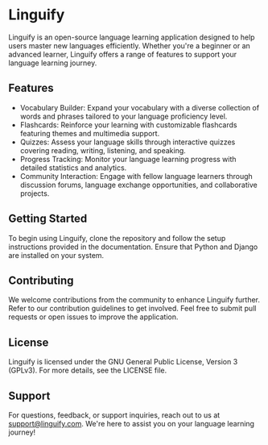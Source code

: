 # Linguify
Linguify is an open-source language learning application designed to help users master new languages efficiently. Whether you're a beginner or an advanced learner, Linguify offers a range of features to support your language learning journey.

## Features
- Vocabulary Builder: Expand your vocabulary with a diverse collection of words and phrases tailored to your language proficiency level.
- Flashcards: Reinforce your learning with customizable flashcards featuring themes and multimedia support.
- Quizzes: Assess your language skills through interactive quizzes covering reading, writing, listening, and speaking.
- Progress Tracking: Monitor your language learning progress with detailed statistics and analytics.
- Community Interaction: Engage with fellow language learners through discussion forums, language exchange opportunities, and collaborative projects.
## Getting Started
To begin using Linguify, clone the repository and follow the setup instructions provided in the documentation. Ensure that Python and Django are installed on your system.

## Contributing
We welcome contributions from the community to enhance Linguify further. Refer to our contribution guidelines to get involved. Feel free to submit pull requests or open issues to improve the application.

## License
Linguify is licensed under the GNU General Public License, Version 3 (GPLv3). For more details, see the LICENSE file.

## Support
For questions, feedback, or support inquiries, reach out to us at support@linguify.com. We're here to assist you on your language learning journey!
